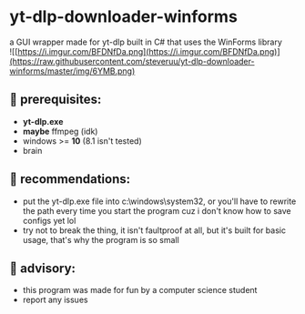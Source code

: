 # yt-dlp-downloader-winforms
a GUI wrapper made for yt-dlp built in C# that uses the WinForms library  
![[https://i.imgur.com/BFDNfDa.png](https://i.imgur.com/BFDNfDa.png)](https://raw.githubusercontent.com/steveruu/yt-dlp-downloader-winforms/master/img/6YMB.png)

## 📝 prerequisites:
- **yt-dlp.exe**
- **maybe** ffmpeg (idk)  
- windows >= **10** (8.1 isn't tested)  
- brain   

## 🥺 recommendations:
- put the yt-dlp.exe file into c:\windows\system32, or you'll have to rewrite the path every time you start the program cuz i don't know how to save configs yet lol  
- try not to break the thing, it isn't faultproof at all, but it's built for basic usage, that's why the program is so small  

## 💙 advisory:
- this program was made for fun by a computer science student  
- report any issues
